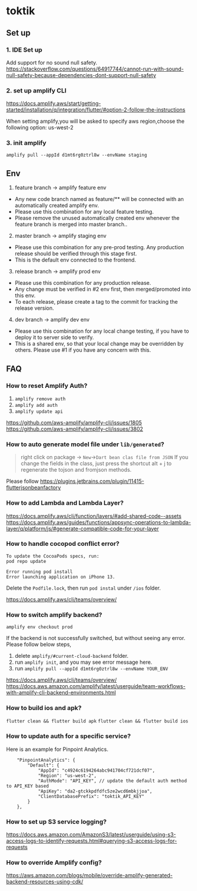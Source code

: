 # toktik

## Set up

### 1. IDE Set up
Add support for no sound null safety.
https://stackoverflow.com/questions/64917744/cannot-run-with-sound-null-safety-because-dependencies-dont-support-null-safety

### 2. set up amplify CLI
https://docs.amplify.aws/start/getting-started/installation/q/integration/flutter/#option-2-follow-the-instructions

When setting amplify,you will be asked to specify aws region,choose the following option:
us-west-2

### 3. init amplify
`amplify pull --appId d1mt6rg0ztrl8w --envName staging`


## Env
1. feature branch -> amplify feature env
  - Any new code branch named as feature/** will be connected with an automatically created amplify env.
  - Please use this combination for any local feature testing.
  - Please remove the unused automatically created env whenever the feature branch is merged into master branch..
2. master branch -> amplify staging env
  - Please use this combination for any pre-prod testing. Any production release should be verified through this stage first. 
  - This is the default env connected to the frontend.
3. release branch -> amplify prod env
  - Please use this combination for any production release.
  - Any change must be verified in #2 env first, then merged/promoted into this env.
  - To each release, please create a tag to the commit for tracking the release version.
4. dev branch -> amplify dev env
  - Please use this combination for any local change testing, if you have to deploy it to server side to verify.
  - This is a shared env, so that your local change may be overridden by others. Please use #1 if you have any concern with this.

## FAQ

### How to reset Amplify Auth?
1. `amplify remove auth`
2. `amplify add auth`
3. `amplify update api`

https://github.com/aws-amplify/amplify-cli/issues/1805
https://github.com/aws-amplify/amplify-cli/issues/3802 

### How to auto generate model file under `lib/generated`?

> right click on package -> `New`->`Dart bean clas file from JSON`
> If you change the fields in the class, just press the shortcut alt + j to regenerate the tojson and fromjson methods. 

Please follow https://plugins.jetbrains.com/plugin/11415-flutterjsonbeanfactory


### How to add Lambda and Lambda Layer?
https://docs.amplify.aws/cli/function/layers/#add-shared-code--assets
https://docs.amplify.aws/guides/functions/appsync-operations-to-lambda-layer/q/platform/js/#generate-compatible-code-for-your-layer

### How to handle cocopod conflict error?
```Error: CocoaPods's specs repository is too out-of-date to satisfy dependencies.
To update the CocoaPods specs, run:
pod repo update

Error running pod install
Error launching application on iPhone 13.
```
Delete the `Podfile.lock`, then run `pod instal` under `/ios` folder.

https://docs.amplify.aws/cli/teams/overview/

### How to switch amplify backend?

`amplify env checkout prod`

If the backend is not successfully switched, but without seeing any error. Please follow below steps,

1. delete `amplify/#current-cloud-backend` folder.
2. run `amplify init`, and you may see error message here.
3. run `amplify pull --appId d1mt6rg0ztrl8w --envName YOUR_ENV`

https://docs.amplify.aws/cli/teams/overview/
https://docs.aws.amazon.com/amplify/latest/userguide/team-workflows-with-amplify-cli-backend-environments.html

### How to build ios and apk?
`flutter clean && flutter build apk`
`flutter clean && flutter build ios`


### How to update auth for a specific service?
Here is an example for Pinpoint Analytics.
```
    "PinpointAnalytics": {
        "Default": {
            "AppId": "c4924c6194264abc941704cf721dcf07",
            "Region": "us-west-2",
            "AuthMode": "API_KEY", // update the default auth method to API_KEY based
            "ApiKey": "da2-gtckkpdfdfc5ze2wcd6mbkjjoa",
            "ClientDatabasePrefix": "toktik_API_KEY"
        }
    },
```

### How to set up S3 service logging?
https://docs.aws.amazon.com/AmazonS3/latest/userguide/using-s3-access-logs-to-identify-requests.html#querying-s3-access-logs-for-requests

### How to override Amplify config?
https://aws.amazon.com/blogs/mobile/override-amplify-generated-backend-resources-using-cdk/